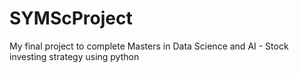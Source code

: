 # SYMScProject
My final project to complete Masters in Data Science and AI - Stock investing strategy using python
